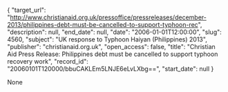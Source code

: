 {
  "target_url": "http://www.christianaid.org.uk/pressoffice/pressreleases/december-2013/philippines-debt-must-be-cancelled-to-support-typhoon-rec", 
  "description": null, 
  "end_date": null, 
  "date": "2006-01-01T12:00:00", 
  "slug": 4560, 
  "subject": "UK response to Typhoon Haiyan (Philippines) 2013", 
  "publisher": "christianaid.org.uk", 
  "open_access": false, 
  "title": "Christian Aid Press Release: Philippines debt must be cancelled to support typhoon recovery work", 
  "record_id": "20060101T120000/bbuCAKLEm5LNJE6eLvLXbg==", 
  "start_date": null
}

None